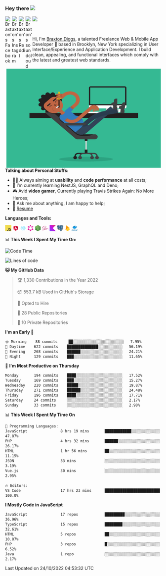 ### Hey there <img src="https://media.giphy.com/media/hvRJCLFzcasrR4ia7z/giphy.gif" width="25">
<a href="https://www.facebook.com/BiggDiggz">
  <img align="left" alt="Braxton's Facebook" width="22px" src="https://cdn.jsdelivr.net/npm/simple-icons@v3/icons/facebook.svg" />
</a>
<a href="http://instagram.com/biggdiggz">
  <img align="left" alt="Braxton's Instagram" width="22px" src="https://cdn.jsdelivr.net/npm/simple-icons@v3/icons/instagram.svg" />
</a>
<a href="https://reddit.com/user/BiggDiggz/">
  <img align="left" alt="Braxton's Reddit" width="22px" src="https://cdn.jsdelivr.net/npm/simple-icons@v3/icons/reddit.svg" />
</a>
<a href="https://soundcloud.com/braxton-diggs">
  <img align="left" alt="Braxton's soundcloud" width="22px" src="https://cdn.jsdelivr.net/npm/simple-icons@v3/icons/soundcloud.svg" />
</a>

![](https://visitor-badge.glitch.me/badge?page_id=braxtondiggs.braxtondiggs)

<br />

Hi, I'm [Braxton Diggs](https://braxtondiggs.com/), a talented Freelance Web & Mobile App Developer 🚀 based in Brooklyn, New York specializing in User Interface/Experience and Application Development. I build clean, appealing, and functional interfaces which comply with the latest and greatest web standards.

  <img align="right" alt="GIF" src="https://github.com/braxtondiggs/braxtondiggs/blob/master/coder.gif?raw=true" width="500" height="320" />
  
**Talking about Personal Stuffs:**

- 🧑‍💻 Always aiming at **usability** and **code performance** at all costs;
- 🌱 I’m currently learning NestJS, GraphQL and Deno;
- 🎮 Avid **video gamer**, Currently playing Travis Strikes Again: No More Heroes;
- 💬 Ask me about anything, I am happy to help;
- 📝 [Resume](https://braxtondiggs.com/assets/resume/braxton-diggs.pdf)

**Languages and Tools:**  

<code><img height="20" src="https://raw.githubusercontent.com/github/explore/80688e429a7d4ef2fca1e82350fe8e3517d3494d/topics/javascript/javascript.png"></code>
<code><img height="20" src="https://raw.githubusercontent.com/github/explore/80688e429a7d4ef2fca1e82350fe8e3517d3494d/topics/angular/angular.png"></code>
<code><img height="20" src="https://raw.githubusercontent.com/github/explore/80688e429a7d4ef2fca1e82350fe8e3517d3494d/topics/react/react.png"></code>
<code><img height="20" src="https://raw.githubusercontent.com/github/explore/5c058a388828bb5fde0bcafd4bc867b5bb3f26f3/topics/graphql/graphql.png"></code>
<code><img height="20" src="https://raw.githubusercontent.com/github/explore/80688e429a7d4ef2fca1e82350fe8e3517d3494d/topics/nodejs/nodejs.png"></code>
<code><img height="20" src="https://raw.githubusercontent.com/github/explore/80688e429a7d4ef2fca1e82350fe8e3517d3494d/topics/sass/sass.png"></code>
<code><img height="20" src="https://raw.githubusercontent.com/github/explore/80688e429a7d4ef2fca1e82350fe8e3517d3494d/topics/kotlin/kotlin.png"></code>
<code><img height="20" src="https://raw.githubusercontent.com/github/explore/80688e429a7d4ef2fca1e82350fe8e3517d3494d/topics/postgresql/postgresql.png"></code>
<code><img height="20" src="https://raw.githubusercontent.com/github/explore/80688e429a7d4ef2fca1e82350fe8e3517d3494d/topics/firebase/firebase.png"></code>
<code><img height="20" src="https://raw.githubusercontent.com/github/explore/80688e429a7d4ef2fca1e82350fe8e3517d3494d/topics/docker/docker.png"></code>

📊 **This Week I Spent My Time On:**
<!--START_SECTION:waka-->
![Code Time](http://img.shields.io/badge/Code%20Time-4%2C954%20hrs%2048%20mins-blue)

![Lines of code](https://img.shields.io/badge/From%20Hello%20World%20I%27ve%20Written-1%20Million%20lines%20of%20code-blue)

**🐱 My GitHub Data** 

> 🏆 1,330 Contributions in the Year 2022
 > 
> 📦 553.7 kB Used in GitHub's Storage 
 > 
> 💼 Opted to Hire
 > 
> 📜 28 Public Repositories 
 > 
> 🔑 10 Private Repositories  
 > 
**I'm an Early 🐤** 

```text
🌞 Morning    88 commits     ██░░░░░░░░░░░░░░░░░░░░░░░   7.95% 
🌆 Daytime    622 commits    ██████████████░░░░░░░░░░░   56.19% 
🌃 Evening    268 commits    ██████░░░░░░░░░░░░░░░░░░░   24.21% 
🌙 Night      129 commits    ███░░░░░░░░░░░░░░░░░░░░░░   11.65%

```
📅 **I'm Most Productive on Thursday** 

```text
Monday       194 commits    ████░░░░░░░░░░░░░░░░░░░░░   17.52% 
Tuesday      169 commits    ███░░░░░░░░░░░░░░░░░░░░░░   15.27% 
Wednesday    220 commits    █████░░░░░░░░░░░░░░░░░░░░   19.87% 
Thursday     271 commits    ██████░░░░░░░░░░░░░░░░░░░   24.48% 
Friday       196 commits    ████░░░░░░░░░░░░░░░░░░░░░   17.71% 
Saturday     24 commits     ░░░░░░░░░░░░░░░░░░░░░░░░░   2.17% 
Sunday       33 commits     ░░░░░░░░░░░░░░░░░░░░░░░░░   2.98%

```


📊 **This Week I Spent My Time On** 

```text
💬 Programming Languages: 
JavaScript               8 hrs 19 mins       ████████████░░░░░░░░░░░░░   47.87% 
PHP                      4 hrs 32 mins       ██████░░░░░░░░░░░░░░░░░░░   26.17% 
HTML                     1 hr 56 mins        ██░░░░░░░░░░░░░░░░░░░░░░░   11.15% 
JSON                     33 mins             ░░░░░░░░░░░░░░░░░░░░░░░░░   3.19% 
Vue.js                   30 mins             ░░░░░░░░░░░░░░░░░░░░░░░░░   2.95%

🔥 Editors: 
VS Code                  17 hrs 23 mins      █████████████████████████   100.0%

```

**I Mostly Code in JavaScript** 

```text
JavaScript               17 repos            █████████░░░░░░░░░░░░░░░░   36.96% 
TypeScript               15 repos            ████████░░░░░░░░░░░░░░░░░   32.61% 
HTML                     5 repos             ██░░░░░░░░░░░░░░░░░░░░░░░   10.87% 
PHP                      3 repos             █░░░░░░░░░░░░░░░░░░░░░░░░   6.52% 
Java                     1 repo              ░░░░░░░░░░░░░░░░░░░░░░░░░   2.17%

```



 Last Updated on 24/10/2022 04:53:32 UTC
<!--END_SECTION:waka-->
